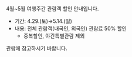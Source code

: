 4월~5월 여행주간 관람객 할인 안내입니다.

- 기간: 4.29.(토)→5.14.(일)
- 내용: 전체 관람객(내국인, 외국인) 관람료 50% 할인
  * 중복할인, 야간특별관람 제외

관람에 참고하시기 바랍니다.